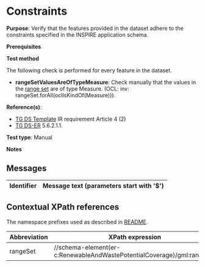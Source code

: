 # Constraints

**Purpose**: Verify that the features provided in the dataset adhere to the constraints specified in the INSPIRE application schema.

**Prerequisites**

**Test method**

The following check is performed for every feature in the dataset.

* **rangeSetValuesAreOfTypeMeasure**: Check manually that the values in the [range set](#rangeSet) are of type Measure. (OCL: inv: rangeSet.forAll(oclIsKindOf(Measure))).


**Reference(s)**: 

* [TG DS Template](./README.md#ref_TG_DS_tmpl) IR requirement Article 4 (2)
* [TG DS-ER](./README.md#ref_TG_DS_ER) 5.6.2.1.1.

**Test type**: Manual

**Notes** 

## Messages

Identifier  |  Message text (parameters start with '$')
---------------------------------------------------------- | -------------------------------------------------------------------------

## Contextual XPath references

The namespace prefixes used as described in [README](./README.md#namespaces).

Abbreviation                                               |  XPath expression                     |Multiplicity       |Voidable
---------------------------------------------------------- | ------------------------------------- | ------------------|----------
rangeSet <a name="rangeSet"></a> | //schema-element(er-c:RenewableAndWastePotentialCoverage)/gml:rangeSet | 0..\* | No
